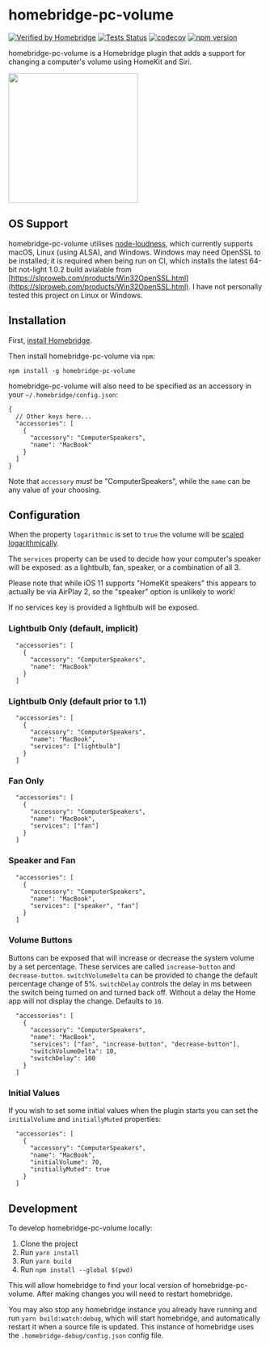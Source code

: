 # homebridge-pc-volume

[![Verified by Homebridge](https://badgen.net/badge/homebridge/verified/purple)](https://github.com/homebridge/homebridge/wiki/Verified-Plugins)
[![Tests Status](https://github.com/JosephDuffy/homebridge-pc-volume/workflows/Tests/badge.svg)](https://github.com/JosephDuffy/homebridge-pc-volume/actions?query=workflow%3ATests)
[![codecov](https://codecov.io/gh/JosephDuffy/homebridge-pc-volume/branch/master/graph/badge.svg)](https://codecov.io/gh/JosephDuffy/homebridge-pc-volume)
[![npm version](https://img.shields.io/npm/v/homebridge-pc-volume.svg)](https://www.npmjs.com/package/homebridge-pc-volume)

homebridge-pc-volume is a Homebridge plugin that adds a support for changing a computer's volume using HomeKit and Siri.

<img src="https://raw.githubusercontent.com/JosephDuffy/homebridge-pc-volume/master/.github/demo.gif" height="256" width="256" />

## OS Support

homebridge-pc-volume utilises [node-loudness](https://github.com/LinusU/node-loudness), which currently supports macOS, Linux (using ALSA), and Windows. Windows may need OpenSSL to be installed; it is required when being run on CI, which installs the latest 64-bit not-light 1.0.2 build avialable from [https://slproweb.com/products/Win32OpenSSL.html](https://slproweb.com/products/Win32OpenSSL.html). I have not personally tested this project on Linux or Windows.

## Installation

First, [install Homebridge](https://github.com/nfarina/homebridge#installation).

Then install homebridge-pc-volume via `npm`:

`npm install -g homebridge-pc-volume`

homebridge-pc-volume will also need to be specified as an accessory in your `~/.homebridge/config.json`:

```
{
  // Other keys here...
  "accessories": [
    {
      "accessory": "ComputerSpeakers",
      "name": "MacBook"
    }
  ]
}
```

Note that `accessory` _must_ be "ComputerSpeakers", while the `name` can be any value of your choosing.

## Configuration

When the property `logarithmic` is set to `true` the volume will be [scaled logarithmically](https://www.wolframalpha.com/input/?i=100*(log10(1%2Bx)%2F2)+from+x%3D0+to+100).

The `services` property can be used to decide how your computer's speaker will be exposed: as a lightbulb, fan, speaker, or a combination of all 3.

Please note that while iOS 11 supports "HomeKit speakers" this appears to actually be via AirPlay 2, so the "speaker" option is unlikely to work!

If no services key is provided a lightbulb will be exposed.

### Lightbulb Only (default, implicit)

```
  "accessories": [
    {
      "accessory": "ComputerSpeakers",
      "name": "MacBook"
    }
  ]
```

### Lightbulb Only (default prior to 1.1)

```
  "accessories": [
    {
      "accessory": "ComputerSpeakers",
      "name": "MacBook",
      "services": ["lightbulb"]
    }
  ]
```

### Fan Only

```
  "accessories": [
    {
      "accessory": "ComputerSpeakers",
      "name": "MacBook",
      "services": ["fan"]
    }
  ]
```

### Speaker and Fan

```
  "accessories": [
    {
      "accessory": "ComputerSpeakers",
      "name": "MacBook",
      "services": ["speaker", "fan"]
    }
  ]
```

### Volume Buttons

Buttons can be exposed that will increase or decrease the system volume by a set percentage. These services are called `increase-button` and `decrease-button`. `switchVolumeDelta` can be provided to change the default percentage change of 5%. `switchDelay` controls the delay in ms between the switch being turned on and turned back off. Without a delay the Home app will not display the change. Defaults to `10`.

```
  "accessories": [
    {
      "accessory": "ComputerSpeakers",
      "name": "MacBook",
      "services": ["fan", "increase-button", "decrease-button"],
      "switchVolumeDelta": 10,
      "switchDelay": 100
    }
  ]
```

### Initial Values

If you wish to set some initial values when the plugin starts you can set the `initialVolume` and `initiallyMuted` properties:

```
  "accessories": [
    {
      "accessory": "ComputerSpeakers",
      "name": "MacBook",
      "initialVolume": 70,
      "initiallyMuted": true
    }
  ]
```

## Development

To develop homebridge-pc-volume locally:

1. Clone the project
2. Run `yarn install`
3. Run `yarn build`
4. Run `npm install --global $(pwd)`

This will allow homebridge to find your local version of homebridge-pc-volume. After making changes you will need to restart homebridge.

You may also stop any homebridge instance you already have running and run `yarn build:watch:debug`, which will start homebridge, and automatically restart it when a source file is updated. This instance of homebridge uses the `.homebridge-debug/config.json` config file.
